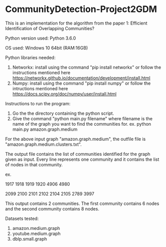 # CommunityDetection-Project2GDM
This is an implementation for the algorithm from the paper 1: Efficient Identification of Overlapping
Communities?

Python version used: Python 3.6.0

OS used: Windows 10 64bit (RAM:16GB)

Python libraries needed:

1. Networkx: install using the command "pip install networkx" or follow the instructions mentioned here https://networkx.github.io/documentation/development/install.html
2. Numpy: install using the command "pip install numpy" or follow the intructions mentioned here https://docs.scipy.org/doc/numpy/user/install.html

Instructions to run the program:
1. Go the the directory containing the python script.
2. Give the command "python main.py filename" where filename is the name of the graph you want to find the communities for.
   ex. python main.py amazon.graph.medium

For the above input graph "amazon.graph.medium", the outfile file is "amazon.graph.medium.clusters.txt".

The output file contains the list of communities identified for the graph given as input.
Every line represents one community and it contains the list of nodes in that community.

ex. 

1917 1918 1919 1920 4906 4980 

2099 2100 2101 2102 2104 2105 2789 3997 

This output contains 2 communities. The first community contains 6 nodes and the second community contains 8 nodes.

Datasets tested:

1. amazon.medium.graph
2. youtube.medium.graph
3. dblp.small.graph
